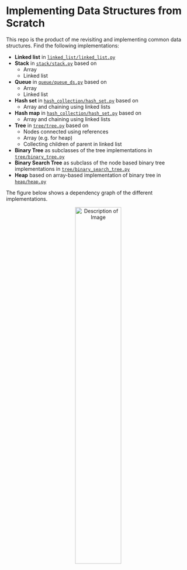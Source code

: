 # Implementing Data Structures from Scratch

This repo is the product of me revisiting and implementing common data structures. 
Find the following implementations:

- **Linked list** in [`linked_list/linked_list.py`](linked_list/linked_list.py)
- **Stack** in [`stack/stack.py`](stack/stack.py) based on 
  - Array
  - Linked list
- **Queue** in [`queue/queue_ds.py`](queue/queue_ds.py) based on 
  - Array
  - Linked list
- **Hash set** in [`hash_collection/hash_set.py`](hash_collection/hash_set.py`) based on
  - Array and chaining using linked lists
- **Hash map** in [`hash_collection/hash_set.py`](hash_collection/hash_set.py`) based on
  - Array and chaining using linked lists
- **Tree** in [`tree/tree.py`](tree/tree.py) based on
  - Nodes connected using references
  - Array (e.g. for heap)
  - Collecting children of parent in linked list
- **Binary Tree** as subclasses of the tree implementations in [`tree/binary_tree.py`](tree/binary_tree.py) 
- **Binary Search Tree** as subclass of the node based binary tree implementations in [`tree/binary_search_tree.py`](tree/binary_search_tree.py) 
- **Heap** based on array-based implementation of binary tree in [`heap/heap.py`](heap/heap.py)

The figure below shows a dependency graph of the different implementations.

<p align="center">
    <img src="https://github.com/vbjan/ds_and_algos/assets/62449932/5f31d3f3-a217-48db-9e84-ef638600bdac" alt="Description of Image" width=50%>
</p>
